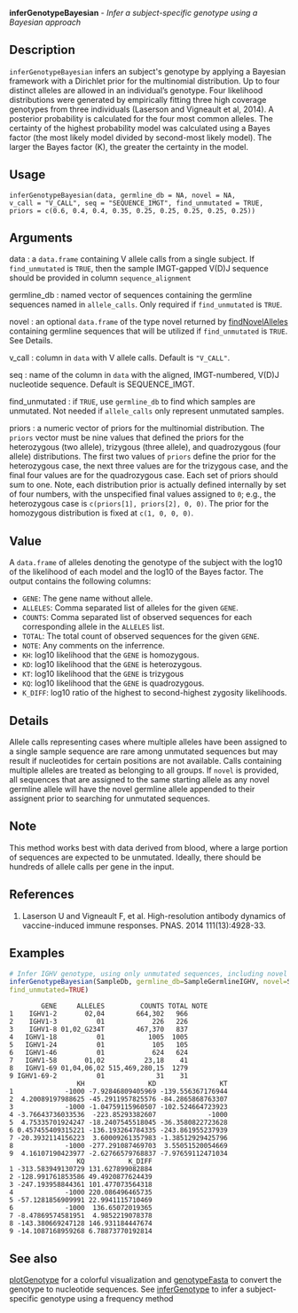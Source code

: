**inferGenotypeBayesian** - *Infer a subject-specific genotype using a Bayesian approach*

Description
--------------------

`inferGenotypeBayesian` infers an subject's genotype by applying a Bayesian framework 
with a Dirichlet prior for the multinomial distribution. Up to four distinct alleles are 
allowed in an individual’s genotype. Four likelihood distributions were generated by 
empirically fitting three high coverage genotypes from three individuals 
(Laserson and Vigneault et al, 2014). A posterior probability is calculated for the 
four most common alleles. The certainty of the highest probability model was 
calculated using a Bayes factor (the most likely model divided by second-most likely model). 
The larger the Bayes factor (K), the greater the certainty in the model.


Usage
--------------------
```
inferGenotypeBayesian(data, germline_db = NA, novel = NA,
v_call = "V_CALL", seq = "SEQUENCE_IMGT", find_unmutated = TRUE,
priors = c(0.6, 0.4, 0.4, 0.35, 0.25, 0.25, 0.25, 0.25, 0.25))
```

Arguments
-------------------

data
:   a `data.frame` containing V allele
calls from a single subject. If `find_unmutated` 
is `TRUE`, then the sample IMGT-gapped V(D)J sequence 
should be provided in column `sequence_alignment`

germline_db
:   named vector of sequences containing the
germline sequences named in `allele_calls`. 
Only required if `find_unmutated` is `TRUE`.

novel
:   an optional `data.frame` of the type
novel returned by [findNovelAlleles](findNovelAlleles.md) containing
germline sequences that will be utilized if
`find_unmutated` is `TRUE`. See Details.

v_call
:   column in `data` with V allele calls.
Default is `"V_CALL"`.

seq
:   name of the column in `data` with the 
aligned, IMGT-numbered, V(D)J nucleotide sequence.
Default is SEQUENCE_IMGT.

find_unmutated
:   if `TRUE`, use `germline_db` to
find which samples are unmutated. Not needed
if `allele_calls` only represent
unmutated samples.

priors
:   a numeric vector of priors for the multinomial distribution. 
The `priors` vector must be nine values that defined
the priors for the heterozygous (two allele), 
trizygous (three allele), and quadrozygous (four allele) 
distributions. The first two values of `priors` define 
the prior for the heterozygous case, the next three values are for
the trizygous case, and the final four values are for the 
quadrozygous case. Each set of priors should sum to one. 
Note, each distribution prior is actually defined internally 
by set of four numbers, with the unspecified final values 
assigned to `0`; e.g., the heterozygous case is 
`c(priors[1], priors[2], 0, 0)`. The prior for the 
homozygous distribution is fixed at `c(1, 0, 0, 0)`.




Value
-------------------

A `data.frame` of alleles denoting the genotype of the subject with the log10
of the likelihood of each model and the log10 of the Bayes factor. The output 
contains the following columns:


+  `GENE`: The gene name without allele.
+  `ALLELES`: Comma separated list of alleles for the given `GENE`.
+  `COUNTS`: Comma separated list of observed sequences for each 
corresponding allele in the `ALLELES` list.
+  `TOTAL`: The total count of observed sequences for the given `GENE`.
+  `NOTE`: Any comments on the inferrence.
+  `KH`: log10 likelihood that the `GENE` is homozygous.
+  `KD`: log10 likelihood that the `GENE` is heterozygous.
+  `KT`: log10 likelihood that the `GENE` is trizygous
+  `KQ`: log10 likelihood that the `GENE` is quadrozygous.
+  `K_DIFF`: log10 ratio of the highest to second-highest zygosity likelihoods.



Details
-------------------

Allele calls representing cases where multiple alleles have been
assigned to a single sample sequence are rare among unmutated
sequences but may result if nucleotides for certain positions are
not available. Calls containing multiple alleles are treated as
belonging to all groups. If `novel` is provided, all
sequences that are assigned to the same starting allele as any
novel germline allele will have the novel germline allele appended
to their assignent prior to searching for unmutated sequences.


Note
-------------------

This method works best with data derived from blood, where a large
portion of sequences are expected to be unmutated. Ideally, there
should be hundreds of allele calls per gene in the input.


References
-------------------


1. Laserson U and Vigneault F, et al. High-resolution antibody dynamics of 
vaccine-induced immune responses. PNAS. 2014 111(13):4928-33.




Examples
-------------------

```R
# Infer IGHV genotype, using only unmutated sequences, including novel alleles
inferGenotypeBayesian(SampleDb, germline_db=SampleGermlineIGHV, novel=SampleNovel, 
find_unmutated=TRUE)
```


```
        GENE     ALLELES         COUNTS TOTAL NOTE
1    IGHV1-2       02,04        664,302   966     
2    IGHV1-3          01            226   226     
3    IGHV1-8 01,02_G234T        467,370   837     
4   IGHV1-18          01           1005  1005     
5   IGHV1-24          01            105   105     
6   IGHV1-46          01            624   624     
7   IGHV1-58       01,02          23,18    41     
8   IGHV1-69 01,04,06,02 515,469,280,15  1279     
9 IGHV1-69-2          01             31    31     
                 KH                KD                KT
1             -1000 -7.92846809405969 -139.556367176944
2  4.20089197988625 -45.2911957825576 -84.2865868763307
3             -1000 -1.04759115960507 -102.524664723923
4 -3.76643736033536  -223.85293382607             -1000
5  4.75335701924247 -18.2407545518045 -36.3580822723628
6 0.457455409315221 -136.193264784335 -243.861955237939
7 -20.3932114156223  3.60009261357983 -1.38512929425796
8             -1000 -277.291087469703  3.55051520054669
9  4.16107190423977 -2.62766579768837 -7.97659112471034
                 KQ           K_DIFF
1 -313.583949130729 131.627899082884
2 -128.991761853586 49.4920877624439
3 -247.193958844361 101.477073564318
4             -1000 220.086496465735
5 -57.1281856909991 22.9941115710469
6             -1000  136.65072019365
7 -8.47869574581951  4.9852219078378
8 -143.380669247128 146.931184447674
9 -14.1087168959268 6.78873770192814

```



See also
-------------------

[plotGenotype](plotGenotype.md) for a colorful visualization and
[genotypeFasta](genotypeFasta.md) to convert the genotype to nucleotide sequences.
See [inferGenotype](inferGenotype.md) to infer a subject-specific genotype using 
a frequency method



